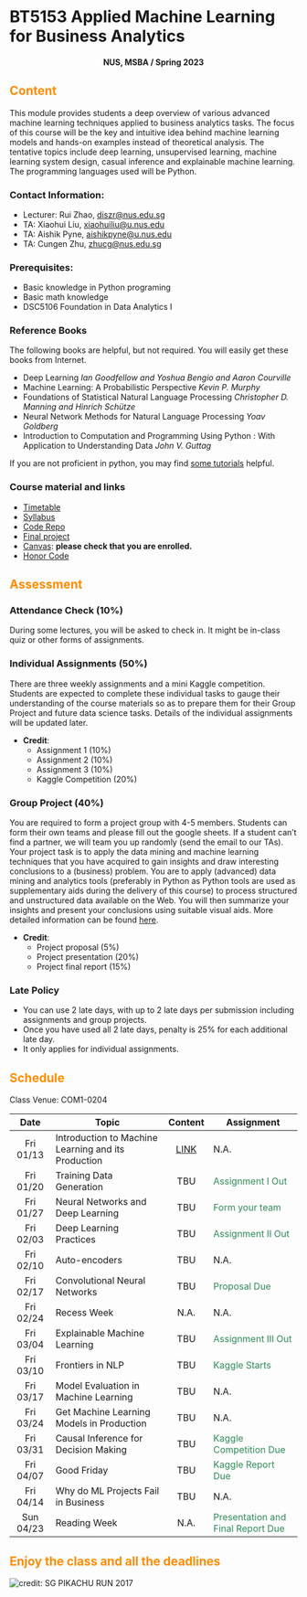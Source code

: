 # BT5153 Applied Machine Learning for Business Analytics

#### <center>NUS, MSBA / Spring 2023</center>

## <font color='DarkOrange'>Content</font>

This module provides students a deep overview of various advanced machine learning techniques applied to business analytics tasks. The focus of this course will be the key and intuitive idea behind machine learning models and hands-on examples instead of theoretical analysis. The tentative topics include deep learning, unsupervised learning, machine learning system design, casual inference and explainable machine learning. The programming languages used will be Python.

### Contact Information:

- Lecturer: Rui Zhao, [diszr@nus.edu.sg](mailto:diszr@nus.edu.sg)
- TA: Xiaohui Liu, [xiaohuiliu@u.nus.edu](mailto:xiaohuiliu@u.nus.edu)
- TA: Aishik Pyne, [aishikpyne@u.nus.edu](mailto:aishikpyne@u.nus.edu)
- TA: Cungen Zhu, [zhucg@nus.edu.sg](mailto:zhucg@nus.edu.sg)

### Prerequisites:

- Basic knowledge in Python programing
- Basic math knowledge
- DSC5106 Foundation in Data Analytics I

### Reference Books

The following books are helpful, but not required. You will easily get these books from Internet.

- Deep Learning *Ian Goodfellow and Yoshua Bengio and Aaron Courville*
- Machine Learning: A Probabilistic Perspective *Kevin P. Murphy*
- Foundations of Statistical Natural Language Processing *Christopher D. Manning and Hinrich Schütze*
- Neural Network Methods for Natural Language Processing *Yoav Goldberg*
- Introduction to Computation and Programming Using Python : With Application to Understanding Data *John V. Guttag* 

If you are not proficient in python, you may find [some tutorials](material/coding.md) helpful.

### Course material and links

- [Timetable](#schedule)
- [Syllabus](material/syllabus.md)
- [Code Repo](https://github.com/rz0718/BT5153_2023)
- [Final project](project/project.md)
- [Canvas](https://canvas.nus.edu.sg/courses/37268): **please check that you are enrolled.**
- [Honor Code](honorcode.md)

## <font color='DarkOrange'>Assessment</font>

### Attendance Check (10%)

During some lectures, you will be asked to check in. It might be in-class quiz or other forms of assignments. 

### Individual Assignments (50%)

There are three weekly assignments and a mini Kaggle competition. Students are expected to complete these individual tasks to gauge their understanding of the course materials so as to prepare them for their Group Project and future data science tasks. Details of the individual assignments will be updated later.

- **Credit**:
  * Assignment 1 (10%)
  * Assignment 2 (10%)
  * Assignment 3 (10%)
  * Kaggle Competition (20%)

### Group Project (40%)

You are required to form a project group with 4-5 members. Students can form their own teams and please fill out the google sheets. If a student can’t find a partner, we will team you up randomly (send the email to our TAs). Your project task is to apply the data mining and machine learning techniques that you have acquired to gain insights and draw interesting conclusions to a (business) problem. You are to apply (advanced) data mining and analytics tools (preferably in Python as Python tools are used as supplementary aids during the delivery of this course) to process structured and unstructured data available on the Web. You will then summarize your insights and present your conclusions using suitable visual aids. More detailed information can be found [here](project/project.md).

- **Credit**:
  * Project proposal (5%) 
  * Project presentation (20%)
  * Project final report (15%)

### Late Policy

* You can use 2 late days, with up to 2 late days per submission including assignments and group projects.
* Once you have used all 2 late days, penalty is 25% for each additional late day. 
* It only applies for individual assignments.

## <font color='DarkOrange'>Schedule</font>

Class Venue: COM1-0204

**Date** |	**Topic** |	**Content** | **Assignment**
:----:  | ------- | :----: | ---------------
Fri 01/13 | Introduction to Machine Learning and its Production | [LINK](note/blogs01.md) | N.A.
Fri 01/20 | Training Data Generation | TBU | <font color='SeaGreen'>Assignment I Out</font>
Fri 01/27 | Neural Networks and Deep Learning | TBU |  <font color='SeaGreen'>Form your team</font>
Fri 02/03 | Deep Learning Practices | TBU | <font color='SeaGreen'>Assignment II Out</font>
Fri 02/10 | Auto-encoders | TBU | N.A.
Fri 02/17 | Convolutional Neural Networks| TBU  |<font color='SeaGreen'>Proposal Due</font>
Fri 02/24 | Recess Week | N.A. |  N.A.
Fri 03/04 | Explainable Machine Learning | TBU | <font color='SeaGreen'>Assignment III Out</font>
Fri 03/10 | Frontiers in NLP | TBU | <font color='SeaGreen'>Kaggle Starts</font>
Fri 03/17 | Model Evaluation in Machine Learning | TBU | N.A.
Fri 03/24 | Get Machine Learning Models in Production | TBU | N.A.
Fri 03/31 | Causal Inference for Decision Making | TBU  | <font color='SeaGreen'>Kaggle Competition Due</font>
Fri 04/07 | Good Friday | TBU | <font color='SeaGreen'>Kaggle Report Due</font>
Fri 04/14 | Why do ML Projects Fail in Business | TBU  | N.A.
Sun 04/23 | Reading Week | N.A. | <font color='SeaGreen'>Presentation and Final Report Due</font>
    
## <font color='DarkOrange'>Enjoy the class and all the deadlines</font>

![credit: SG PIKACHU RUN 2017](img/PIKA.jpg)
